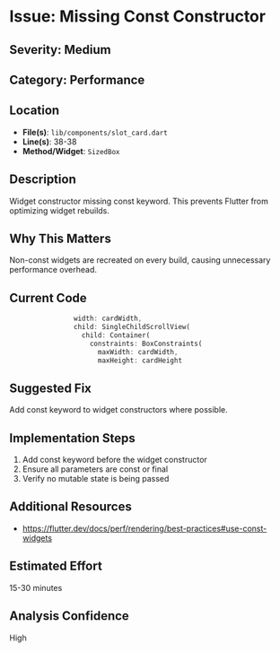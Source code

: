 # Issue: Missing Const Constructor

## Severity: Medium

## Category: Performance

## Location
- **File(s)**: `lib/components/slot_card.dart`
- **Line(s)**: 38-38
- **Method/Widget**: `SizedBox`

## Description
Widget constructor missing const keyword. This prevents Flutter from optimizing widget rebuilds.

## Why This Matters
Non-const widgets are recreated on every build, causing unnecessary performance overhead.

## Current Code
```dart
                width: cardWidth, 
                child: SingleChildScrollView(
                  child: Container(
                    constraints: BoxConstraints(
                      maxWidth: cardWidth,  
                      maxHeight: cardHeight
```

## Suggested Fix
Add const keyword to widget constructors where possible.

## Implementation Steps
1. Add const keyword before the widget constructor
2. Ensure all parameters are const or final
3. Verify no mutable state is being passed

## Additional Resources
- https://flutter.dev/docs/perf/rendering/best-practices#use-const-widgets

## Estimated Effort
15-30 minutes

## Analysis Confidence
High
